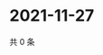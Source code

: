 # 2021-11-27

共 0 条

<!-- BEGIN WEIBO -->
<!-- 最后更新时间 Sat Nov 27 2021 15:14:05 GMT+0800 (China Standard Time) -->

<!-- END WEIBO -->
